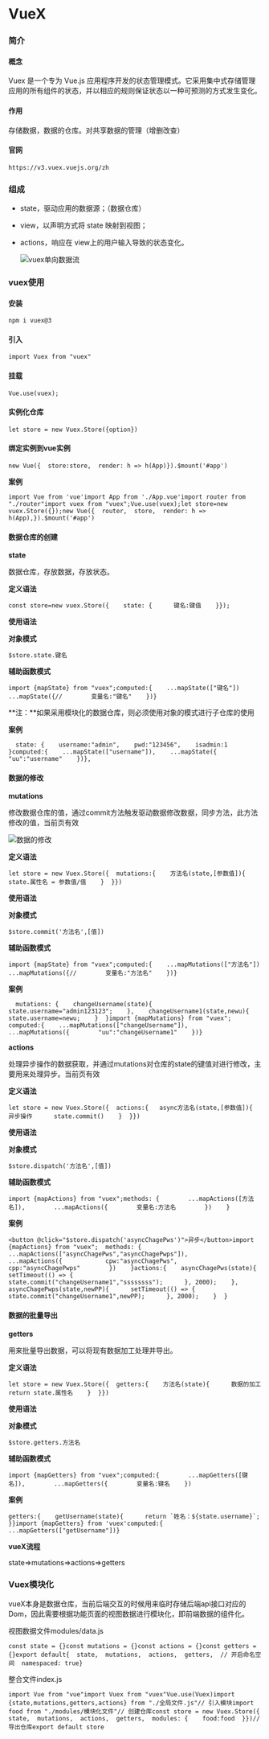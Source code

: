 # VueX

### 简介

#### 概念

Vuex 是一个专为 Vue.js 应用程序开发的状态管理模式。它采用集中式存储管理应用的所有组件的状态，并以相应的规则保证状态以一种可预测的方式发生变化。

#### 作用

存储数据，数据的仓库。对共享数据的管理（增删改查）

#### 官网

```
https://v3.vuex.vuejs.org/zh
```

### 组成

* state，驱动应用的数据源；（数据仓库）
* view，以声明方式将 state 映射到视图；
*   actions，响应在 view上的用户输入导致的状态变化。

    ![vuex单向数据流](file:///E:/%E6%8E%88%E8%AF%BE%E5%86%85%E5%AE%B9/%E4%B8%AD%E5%85%AC/VUE%E8%AF%BE%E7%A8%8B/%E7%AC%94%E8%AE%B0/2022%E5%B9%BF%E5%B7%9EWeb%E5%85%A8%E6%A0%88%E9%9D%A2%E6%8E%88%E5%B0%B1%E4%B8%9A%E7%8F%AD10%E7%8F%AD/img/vuex%E5%8D%95%E5%90%91%E6%95%B0%E6%8D%AE%E6%B5%81.png?lastModify=1664353297)

### vuex使用

#### 安装

```
npm i vuex@3
```

#### 引入

```
import Vuex from "vuex"
```

#### 挂载

```
Vue.use(vuex);
```

#### 实例化仓库

```
let store = new Vuex.Store({option})
```

#### 绑定实例到vue实例

```
new Vue({  store:store,  render: h => h(App)}).$mount('#app')
```

**案例**

```
import Vue from 'vue'import App from './App.vue'import router from "./router"import vuex from "vuex";Vue.use(vuex);let store=new vuex.Store({});new Vue({  router,  store,  render: h => h(App),}).$mount('#app')
```

#### 数据仓库的创建

**state**

数据仓库，存放数据，存放状态。

**定义语法**

```
const store=new vuex.Store({    state: {      键名:键值    }});
```

**使用语法**

**对象模式**

```
$store.state.键名
```

**辅助函数模式**

```
import {mapState} from "vuex";computed:{    ...mapState(["键名"])    ...mapState({//        变量名:"键名"    })}
```

**注：**如果采用模块化的数据仓库，则必须使用对象的模式进行子仓库的使用

**案例**

```
  state: {    username:"admin",    pwd:"123456",    isadmin:1  }computed:{    ...mapState(["username"]),    ...mapState({        "uu":"username"    })},
```

#### 数据的修改

**mutations**

修改数据仓库的值，通过commit方法触发驱动数据修改数据，同步方法，此方法修改的值，当前页有效

![数据的修改](file:///E:/%E6%8E%88%E8%AF%BE%E5%86%85%E5%AE%B9/%E4%B8%AD%E5%85%AC/VUE%E8%AF%BE%E7%A8%8B/%E7%AC%94%E8%AE%B0/2022%E5%B9%BF%E5%B7%9EWeb%E5%85%A8%E6%A0%88%E9%9D%A2%E6%8E%88%E5%B0%B1%E4%B8%9A%E7%8F%AD10%E7%8F%AD/img/%E6%95%B0%E6%8D%AE%E7%9A%84%E4%BF%AE%E6%94%B9.png?lastModify=1664353297)

**定义语法**

```
let store = new Vuex.Store({  mutations:{    方法名(state,[参数值]){      state.属性名 = 参数值/值    }  }})
```

**使用语法**

**对象模式**

```
$store.commit('方法名',[值])
```

**辅助函数模式**

```
import {mapState} from "vuex";computed:{    ...mapMutations(["方法名"])    ...mapMutations({//        变量名:"方法名"    })}
```

**案例**

```
  mutations: {    changeUsername(state){      state.username="admin123123";    },    changeUsername1(state,newu){        state.username=newu;    }  }import {mapMutations} from "vuex";  computed:{    ...mapMutations(["changeUsername"]),    ...mapMutations({        "uu":"changeUsername1"    })}
```

**actions**

处理异步操作的数据获取，并通过mutations对仓库的state的键值对进行修改，主要用来处理异步。当前页有效

**定义语法**

```
let store = new Vuex.Store({  actions:{   async方法名(state,[参数值]){      异步操作      state.commit()    }  }})
```

**使用语法**

**对象模式**

```
$store.dispatch('方法名',[值])
```

**辅助函数模式**

```
import {mapActions} from "vuex";methods: {        ...mapActions([方法名]),        ...mapActions({        变量名:方法名        })    }
```

**案例**

```
<button @click="$store.dispatch('asyncChagePws')">异步</button>import {mapActions} from "vuex";  methods: {        ...mapActions(["asyncChagePws","asyncChagePwps"]),        ...mapActions({            cpw:"asyncChagePws",            cpp:"asyncChagePwps"        })    }actions:{    asyncChagePws(state){      setTimeout(() => {          state.commit("changeUsername1","ssssssss");      }, 2000);    },        asyncChagePwps(state,newPP){      setTimeout(() => {          state.commit("changeUsername1",newPP);      }, 2000);    }  }
```

#### 数据的批量导出

**getters**

用来批量导出数据，可以将现有数据加工处理并导出。

**定义语法**

```
let store = new Vuex.Store({  getters:{    方法名(state){    	数据的加工      	return state.属性名    }  }})
```

**使用语法**

**对象模式**

```
$store.getters.方法名
```

**辅助函数模式**

```
import {mapGetters} from "vuex";computed:{        ...mapGetters([键名]),        ...mapGetters({        变量名:键名    })
```

**案例**

```
getters:{    getUsername(state){      return `姓名：${state.username}`;    }}import {mapGetters} from 'vuex'computed:{    ...mapGetters(["getUsername"])}
```

**vueX流程**

state=>mutations=>actions=>getters

### Vuex模块化

vueX本身是数据仓库，当前后端交互的时候用来临时存储后端api接口对应的Dom，因此需要根据功能页面的视图数据进行模块化，即前端数据的组件化。

视图数据文件modules/data.js

```
const state = {}const mutations = {}const actions = {}const getters = {}export default{  state,  mutations,  actions,  getters,  // 开启命名空间  namespaced: true}
```

整合文件index.js

```
import Vue from "vue"import Vuex from "vuex"Vue.use(Vuex)​import {state,mutations,getters,actions} from "./全局文件.js"​// 引入模块import food from "./modules/模块化文件"​// 创建仓库const store = new Vuex.Store({  state,  mutations,  actions,  getters,  modules: {    food:food  }})​// 导出仓库export default store
```
